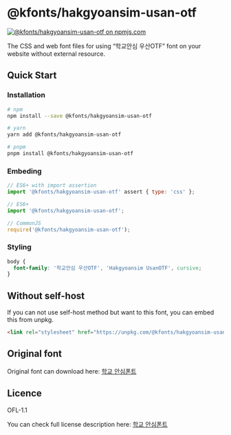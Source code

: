 # @kfonts/hakgyoansim-usan-otf

[![@kfonts/hakgyoansim-usan-otf on npmjs.com](https://img.shields.io/npm/v/%40kfonts%2Fhakgyoansim-usan-otf)](https://www.npmjs.com/package/@kfonts/hakgyoansim-usan-otf)

The CSS and web font files for using &OpenCurlyDoubleQuote;학교안심 우산OTF&CloseCurlyDoubleQuote; font on your website without external resource.

## Quick Start

### Installation

```sh
# npm
npm install --save @kfonts/hakgyoansim-usan-otf

# yarn
yarn add @kfonts/hakgyoansim-usan-otf

# pnpm
pnpm install @kfonts/hakgyoansim-usan-otf
```

### Embeding

```js
// ES6+ with import assertion
import '@kfonts/hakgyoansim-usan-otf' assert { type: 'css' };

// ES6+
import '@kfonts/hakgyoansim-usan-otf';

// CommonJS
require('@kfonts/hakgyoansim-usan-otf');
```

### Styling

```css
body {
  font-family: '학교안심 우산OTF', 'Hakgyoansim UsanOTF', cursive;
}
```

## Without self-host

If you can not use self-host method but want to this font, you can embed this from unpkg.

```html
<link rel="stylesheet" href="https://unpkg.com/@kfonts/hakgyoansim-usan-otf/index.css" />
```

## Original font

Original font can download here: [학교 안심폰트](https://copyright.keris.or.kr/wft/fntDwnld)

## Licence

OFL-1.1

You can check full license description here: [학교 안심폰트](https://copyright.keris.or.kr/wft/fntDwnld)
